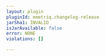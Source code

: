 ```yaml
---
layout: plugin
pluginId: emetriq.changelog-release
jarSha1: INVALID
isJarAvailable: false
error: NONE
violations: []

---
```

